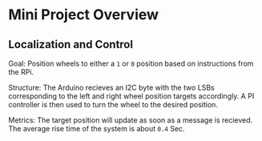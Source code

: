 # Mini Project Overview

## Localization and Control
Goal: Position wheels to either a `1` or `0` position based on instructions from the RPi.

Structure: The Arduino recieves an I2C byte with the two LSBs corresponding to the left and right wheel position targets accordingly. A PI controller is then used to turn the wheel to the desired position.

Metrics: The target position will update as soon as a message is recieved. The average rise time of the system is about `0.4` Sec.